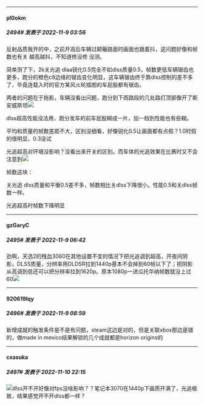 

*****

####  pl0okm  
##### 2494#       发表于 2022-11-9 03:56

反射品质我开的中，之前开高后车辆过颠簸路面时画面也跟着抖，这问题好像和帧数也有关 越高越抖，不知道修没修 没测。

简单测了下，2k关光追 dlaa锐化0.5完全不如dlss质量0.5，帧数更低车辆锯齿也更多，跑分的橙色c8边缘的锯齿变化明显，这车辆锯齿终于靠dlss控制的差不多了，毕竟连载入时的官方某风火轮插图的车屁股都有锯齿。

两者的问题在于拖影，车辆没看出问题，跑分到下雨路段的几处路灯顶部像开了斯安威斯坦<img src="https://static.saraba1st.com/image/smiley/face2017/065.png" referrerpolicy="no-referrer">

dlss超高性能没法用，跑分发车的前车屁股糊成一片，加一档到性能也有些糊。

平均和质量的帧数差距不大，区别没细看，好像锐化0.5让画面都有点假？1.0时假的很明显，0.3没试

光追超高对环境没影响？没看出来开关的区别。而车体的光追效果在比赛时又不会注意到<img src="https://static.saraba1st.com/image/smiley/face2017/037.png" referrerpolicy="no-referrer">

帧数这块：

关光追 dlss质量和平衡0.5差不多，帧数相比关dlss下降很小。性能0.5和关dlss帧数一样。

光追超高时帧数下降明显



*****

####  gzGaryC  
##### 2495#       发表于 2022-11-9 06:42

劲啊，天选2的残血3060在其他设置不变的情况下把光追调到超高，开夜间阴影，DLSS质量，分辨率用DLDSR拉到1440p基本不会掉到60帧以下了；把阴影从高调到低还可以把分辨率拉到1620p。原本1080p一进瓜托华纳帧数就没上过60<img src="https://static.saraba1st.com/image/smiley/face2017/068.png" referrerpolicy="no-referrer">



*****

####  920619lqy  
##### 2496#       发表于 2022-11-9 08:59

新增成就的触发条件是不是有问题，steam这边是对的，但是关联xbox那边是错的，做made in mexico结果解锁的几个成就都是horizon origins的



*****

####  cxasuka  
##### 2497#       发表于 2022-11-10 22:15

<img src="https://static.saraba1st.com/image/smiley/face2017/001.png" referrerpolicy="no-referrer">dlss开不开好像对fps没啥影响？？笔记本3070在1440p下画质开满了，光追极致，结果感觉开不开dlss都一样？

